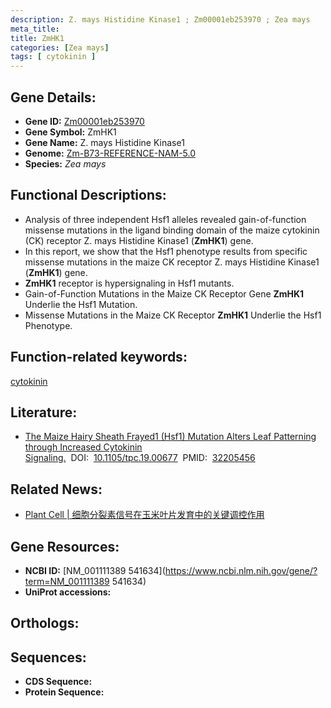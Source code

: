 ```yaml
---
description: Z. mays Histidine Kinase1 ; Zm00001eb253970 ; Zea mays
meta_title:
title: ZmHK1
categories: [Zea mays]
tags: [ cytokinin ]
---
```


## Gene Details:
- **Gene ID:**	[Zm00001eb253970](https://www.maizegdb.org/gene_center/gene/Zm00001eb253970)
- **Gene Symbol:** ZmHK1
- **Gene Name:** Z. mays Histidine Kinase1
- **Genome:** [Zm-B73-REFERENCE-NAM-5.0](https://www.maizegdb.org/genome/assembly/Zm-B73-REFERENCE-NAM-5.0)
- **Species:** *Zea mays*

## Functional Descriptions:
   - Analysis of three independent Hsf1 alleles revealed gain-of-function missense mutations in the ligand binding domain of the maize cytokinin (CK) receptor Z. mays Histidine Kinase1 (**ZmHK1**) gene.
   - In this report, we show that the Hsf1 phenotype results from specific missense mutations in the maize CK receptor Z. mays Histidine Kinase1 (**ZmHK1**) gene.
   - **ZmHK1** receptor is hypersignaling in Hsf1 mutants.
   - Gain-of-Function Mutations in the Maize CK Receptor Gene **ZmHK1** Underlie the Hsf1 Mutation.
   - Missense Mutations in the Maize CK Receptor **ZmHK1** Underlie the Hsf1 Phenotype.

## Function-related keywords:
[cytokinin](/tags/cytokinin/)

## Literature:
   - [The Maize Hairy Sheath Frayed1 (Hsf1) Mutation Alters Leaf Patterning through Increased Cytokinin Signaling.]( https://academic.oup.com/plcell/article/32/5/1501/6115706?login=true)&nbsp;&nbsp;DOI:&nbsp;&nbsp;[10.1105/tpc.19.00677](https://academic.oup.com/plcell/article/32/5/1501/6115706?login=true)&nbsp;&nbsp;PMID:&nbsp;&nbsp;[32205456](https://pubmed.ncbi.nlm.nih.gov/32205456/)

## Related News:
   - [Plant Cell | 细胞分裂素信号在玉米叶片发育中的关键调控作用](https://mp.weixin.qq.com/s?__biz=MzU3ODY3MDM0NA==&mid=2247494500&idx=1&sn=7a3e850559dc65c4844668dc634e7a14&chksm=fd737103ca04f81552d77815b44a132ebaa6f58226be9a0a4bfb84bbf388bf0ad56010310f33&scene=27#wechat_redirect)

## Gene Resources:
- **NCBI ID:** [NM_001111389	541634](https://www.ncbi.nlm.nih.gov/gene/?term=NM_001111389	541634)
- **UniProt accessions:** [](https://www.uniprot.org/uniprotkb//entry)

## Orthologs:

## Sequences:
- **CDS Sequence:**
- **Protein Sequence:**
